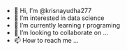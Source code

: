 - 👋 Hi, I’m @krisnayudha277
- 👀 I’m interested in data science
- 🌱 I’m currently learning r programing
- 💞️ I’m looking to collaborate on ...
- 📫 How to reach me ...

<!---
krisnayudha277/krisnayudha277 is a ✨ special ✨ repository because its `README.md` (this file) appears on your GitHub profile.
You can click the Preview link to take a look at your changes.
--->

